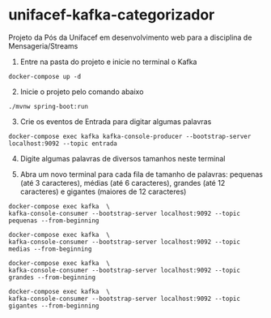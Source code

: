 # unifacef-kafka-categorizador
Projeto da Pós da Unifacef em desenvolvimento web para a disciplina de Mensageria/Streams

1. Entre na pasta do projeto e inicie no terminal o Kafka
```
docker-compose up -d
```

2. Inicie o projeto pelo comando abaixo
```
./mvnw spring-boot:run
```

3. Crie os eventos de Entrada para digitar algumas palavras
```
docker-compose exec kafka kafka-console-producer --bootstrap-server localhost:9092 --topic entrada
```

4. Digite algumas palavras de diversos tamanhos neste terminal
 
5. Abra um novo terminal para cada fila de tamanho de palavras: pequenas (até 3 caracteres), médias (até 6 caracteres), grandes (até 12 caracteres) e gigantes (maiores de 12 caracteres)
 
```
docker-compose exec kafka  \
kafka-console-consumer --bootstrap-server localhost:9092 --topic pequenas --from-beginning
```
 
```
docker-compose exec kafka  \
kafka-console-consumer --bootstrap-server localhost:9092 --topic medias --from-beginning
```
```
docker-compose exec kafka  \
kafka-console-consumer --bootstrap-server localhost:9092 --topic grandes --from-beginning
```
```
docker-compose exec kafka  \
kafka-console-consumer --bootstrap-server localhost:9092 --topic gigantes --from-beginning
``` 
 
 
 


